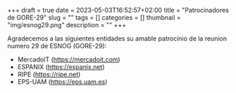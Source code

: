 +++ 
draft = true
date = 2023-05-03T16:52:57+02:00
title = "Patrocinadores de GORE-29"
slug = "" 
tags = []
categories = []
thumbnail = "img/esnog29.png"
description = ""
+++

Agradecemos a las siguientes entidades su amable patrocinio de la reunion numero 29 de ESNOG (GORE-29):

- MercadoIT (https://mercadoit.com)
- ESPANIX (https://espanix.net)
- RIPE  (https://ripe.net)     
- EPS-UAM (https://eps.uam.es)
